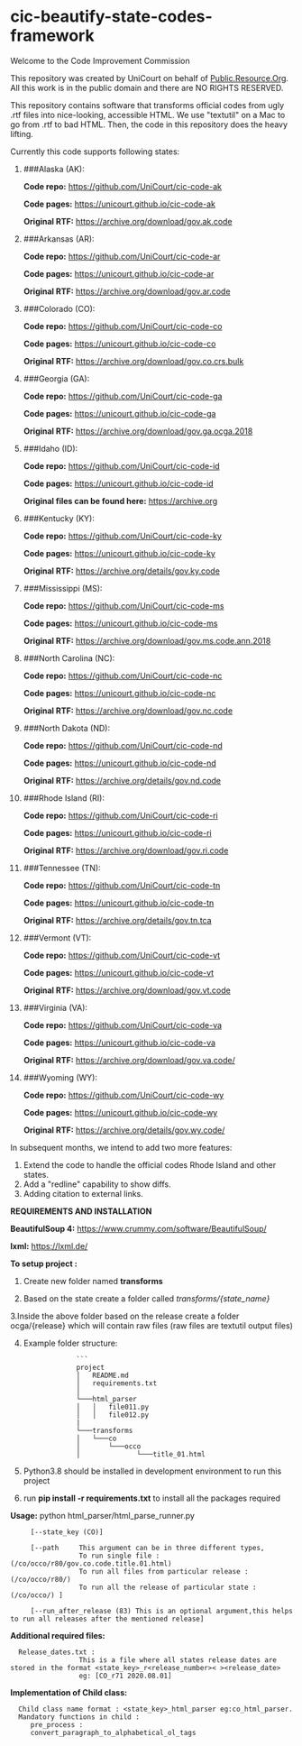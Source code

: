 # cic-beautify-state-codes-framework

Welcome to the Code Improvement Commission

This repository was created by UniCourt on behalf of [Public.Resource.Org](https://public.resource.org/). All this work is in the public domain and there are NO RIGHTS RESERVED.

This repository contains software that transforms official codes from ugly .rtf files into nice-looking, accessible HTML. We use "textutil" on a Mac to go from .rtf to bad HTML. Then, the code in this repository does the heavy lifting.

Currently this code supports following states:

1. ###Alaska (AK): 
   
   **Code repo:** https://github.com/UniCourt/cic-code-ak
   
   **Code pages:** https://unicourt.github.io/cic-code-ak

   **Original RTF:** https://archive.org/download/gov.ak.code


2. ###Arkansas (AR):
   
   **Code repo:** https://github.com/UniCourt/cic-code-ar
   
   **Code pages:** https://unicourt.github.io/cic-code-ar
   
   **Original RTF:** https://archive.org/download/gov.ar.code


3. ###Colorado (CO):
   
   **Code repo:** https://github.com/UniCourt/cic-code-co
   
   **Code pages:** https://unicourt.github.io/cic-code-co
   
   **Original RTF:** https://archive.org/download/gov.co.crs.bulk


4. ###Georgia (GA):
   
   **Code repo:** https://github.com/UniCourt/cic-code-ga
   
   **Code pages:** https://unicourt.github.io/cic-code-ga
   
   **Original RTF:** https://archive.org/download/gov.ga.ocga.2018


5. ###Idaho (ID):
   
   **Code repo:** https://github.com/UniCourt/cic-code-id
   
   **Code pages:** https://unicourt.github.io/cic-code-id
   
   **Original files can be found here:** https://archive.org

6. ###Kentucky (KY):
   
   **Code repo:** https://github.com/UniCourt/cic-code-ky
   
   **Code pages:** https://unicourt.github.io/cic-code-ky
   
   **Original RTF:** https://archive.org/details/gov.ky.code


7. ###Mississippi (MS):
   
   **Code repo:** https://github.com/UniCourt/cic-code-ms
   
   **Code pages:** https://unicourt.github.io/cic-code-ms
   
   **Original RTF:** https://archive.org/download/gov.ms.code.ann.2018


8. ###North Carolina (NC):
   
   **Code repo:** https://github.com/UniCourt/cic-code-nc
   
   **Code pages:** https://unicourt.github.io/cic-code-nc
   
   **Original RTF:**  https://archive.org/download/gov.nc.code


9.  ###North Dakota (ND):
   
      **Code repo:** https://github.com/UniCourt/cic-code-nd
      
      **Code pages:** https://unicourt.github.io/cic-code-nd
      
      **Original RTF:**  https://archive.org/details/gov.nd.code


10. ###Rhode Island (RI):
   
      **Code repo:** https://github.com/UniCourt/cic-code-ri
      
      **Code pages:** https://unicourt.github.io/cic-code-ri
      
      **Original RTF:**  https://archive.org/download/gov.ri.code


11. ###Tennessee (TN):
   
      **Code repo:** https://github.com/UniCourt/cic-code-tn
      
      **Code pages:** https://unicourt.github.io/cic-code-tn
      
      **Original RTF:** https://archive.org/details/gov.tn.tca


12. ###Vermont (VT):
   
      **Code repo:** https://github.com/UniCourt/cic-code-vt
      
      **Code pages:** https://unicourt.github.io/cic-code-vt
      
      **Original RTF:** https://archive.org/download/gov.vt.code


13. ###Virginia (VA):
   
      **Code repo:** https://github.com/UniCourt/cic-code-va
      
      **Code pages:** https://unicourt.github.io/cic-code-va
      
      **Original RTF:**  https://archive.org/download/gov.va.code/


14. ###Wyoming (WY):
   
      **Code repo:** https://github.com/UniCourt/cic-code-wy
      
      **Code pages:** https://unicourt.github.io/cic-code-wy
      
      **Original RTF:** https://archive.org/details/gov.wy.code/


In subsequent months, we intend to add two more features:

1. Extend the code to handle the official codes Rhode Island and other states.
2. Add a "redline" capability to show diffs.
3. Adding citation to external links.


**REQUIREMENTS AND INSTALLATION**

**BeautifulSoup 4:** https://www.crummy.com/software/BeautifulSoup/

**lxml:** https://lxml.de/

**To setup project :**

1. Create new folder named **transforms**

2. Based on the state create a folder called *transforms/{state_name}*

3.Inside the above folder based on the release create a folder ocga/{release} which will contain raw files (raw files are textutil output files)

4. Example folder structure:

                    ```
                    project
                    │   README.md
                    │   requirements.txt    
                    │
                    └───html_parser
                    │   │   file011.py
                    │   │   file012.py
                    |
                    └───transforms
                    │   └───co
                    │       └───occo
                    │              └───title_01.html 
    

5. Python3.8 should be installed in development environment to run this project  

6. run **pip install -r requirements.txt** to install all the packages required

**Usage:** python html_parser/html_parse_runner.py

         [--state_key (CO)]

         [--path     This argument can be in three different types,
                     To run single file : (/co/occo/r80/gov.co.code.title.01.html) 
                     To run all files from particular release : (/co/occo/r80/) 
                     To run all the release of particular state : (/co/occo/) ]
    
         [--run_after_release (83) This is an optional argument,this helps to run all releases after the mentioned release]


**Additional required files:**
      
      Release_dates.txt :
		             This is a file where all states release dates are stored in the format <state_key>_r<release_number>< ><release_date> 
                     eg: [CO_r71 2020.08.01]

**Implementation of Child class:**

      Child class name format : <state_key>_html_parser eg:co_html_parser.
      Mandatory functions in child :
         pre_process :
         convert_paragraph_to_alphabetical_ol_tags
